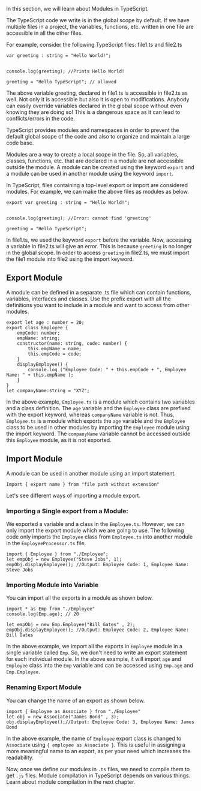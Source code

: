 In this section, we will learn about Modules in TypeScript.

The TypeScript code we write is in the global scope by default. If we have multiple files in a project, the variables, functions, etc. written in one file are accessible in all the other files.

For example, consider the following TypeScript files: file1.ts and file2.ts

    var greeting : string = "Hello World!";
    

    console.log(greeting); //Prints Hello World!
    
    greeting = "Hello TypeScript"; // allowed
    

The above variable greeting, declared in file1.ts is accessible in file2.ts as well. Not only it is accessible but also it is open to modifications. Anybody can easily override variables declared in the global scope without even knowing they are doing so! This is a dangerous space as it can lead to conflicts/errors in the code.

TypeScript provides modules and namespaces in order to prevent the default global scope of the code and also to organize and maintain a large code base.

Modules are a way to create a local scope in the file. So, all variables, classes, functions, etc. that are declared in a module are not accessible outside the module. A module can be created using the keyword `export` and a module can be used in another module using the keyword `import`.

In TypeScript, files containing a top-level export or import are considered modules. For example, we can make the above files as modules as below.

    export var greeting : string = "Hello World!";
    

    console.log(greeting); //Error: cannot find 'greeting'
    
    greeting = "Hello TypeScript"; 
    

In file1.ts, we used the keyword `export` before the variable. Now, accessing a variable in file2.ts will give an error. This is because `greeting` is no longer in the global scope. In order to access `greeting` in file2.ts, we must import the file1 module into file2 using the import keyword.

## Export Module

A module can be defined in a separate .ts file which can contain functions, variables, interfaces and classes. Use the prefix export with all the definitions you want to include in a module and want to access from other modules.

    export let age : number = 20;
    export class Employee {
        empCode: number;
        empName: string;
        constructor(name: string, code: number) {
            this.empName = name;
            this.empCode = code;
        }
        displayEmployee() {
            console.log ("Employee Code: " + this.empCode + ", Employee Name: " + this.empName );
        }
    }
    let companyName:string = "XYZ";
    

In the above example, `Employee.ts` is a module which contains two variables and a class definition. The `age` variable and the `Employee` class are prefixed with the export keyword, whereas `companyName` variable is not. Thus, `Employee.ts` is a module which exports the `age` variable and the `Employee` class to be used in other modules by importing the `Employee` module using the import keyword. The `companyName` variable cannot be accessed outside this `Employee` module, as it is not exported.

## Import Module

A module can be used in another module using an import statement.

```
Import { export name } from "file path without extension"

```

Let's see different ways of importing a module export.

### Importing a Single export from a Module:

We exported a variable and a class in the `Employee.ts`. However, we can only import the export module which we are going to use. The following code only imports the `Employee` class from `Employee.ts` into another module in the `EmployeeProcessor.ts` file.

    import { Employee } from "./Employee";
    let empObj = new Employee("Steve Jobs", 1);
    empObj.displayEmployee(); //Output: Employee Code: 1, Employee Name: Steve Jobs  
    

### Importing Module into Variable

You can import all the exports in a module as shown below.

    import * as Emp from "./Employee"
    console.log(Emp.age); // 20
    
    let empObj = new Emp.Employee("Bill Gates" , 2);
    empObj.displayEmployee(); //Output: Employee Code: 2, Employee Name: Bill Gates
    

In the above example, we import all the exports in `Employee` module in a single variable called `Emp`. So, we don't need to write an export statement for each individual module. In the above example, it will import `age` and `Employee` class into the `Emp` variable and can be accessed using `Emp.age` and `Emp.Employee`.

### Renaming Export Module

You can change the name of an export as shown below.

    import { Employee as Associate } from "./Employee"
    let obj = new Associate("James Bond" , 3);
    obj.displayEmployee();//Output: Employee Code: 3, Employee Name: James Bond
    

In the above example, the name of `Employee` export class is changed to `Associate` using `{ employee as Associate }`. This is useful in assigning a more meaningful name to an export, as per your need which increases the readability.

Now, once we define our modules in `.ts` files, we need to compile them to get `.js` files. Module compilation in TypeScript depends on various things. Learn about module compilation in the next chapter.